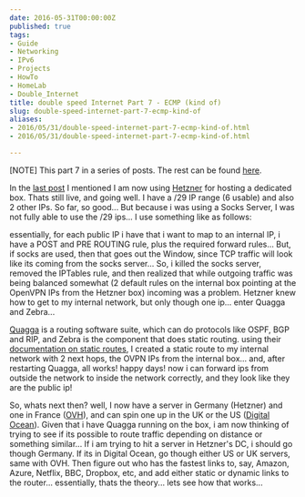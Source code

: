 ```yaml
---
date: 2016-05-31T00:00:00Z
published: true
tags:
- Guide
- Networking
- IPv6
- Projects
- HowTo
- HomeLab
- Double_Internet
title: double speed Internet Part 7 - ECMP (kind of)
slug: double-speed-internet-part-7-ecmp-kind-of
aliases:
- 2016/05/31/double-speed-internet-part-7-ecmp-kind-of.html
- 2016/05/31/double-speed-internet-part-7-ecmp-kind-of.html

---
```

 
 

[NOTE] This part 7 in a series of posts. The rest can be found [here](https://www.tiernanotoole.ie/tag/Double_Internet/).

In the [last post][1] I mentioned I am now using [Hetzner][2] for hosting a dedicated box. Thats still live, and going well. I have a /29 IP range (6 usable) and also 2 other IPs. So far, so good... But because i was using a Socks Server, I was not fully able to use the /29 ips... I use something like as follows:

<script src="https://gist.github.com/tiernano/68894593dd44acb4820617aef2889fd6.js"></script>

essentially, for each public IP i have that i want to map to an internal IP, i have a POST and PRE ROUTING rule, plus the required forward rules... But, if socks are used, then that goes out the Window, since TCP traffic will look like its coming from the socks server... So, i killed the socks server, removed the IPTables rule, and then realized that while outgoing traffic was being balanced somewhat (2 default rules on the internal box pointing at the OpenVPN IPs from the Hetzner box) incoming was a problem. Hetzner knew how to get to my internal network, but only though one ip... enter Quagga and Zebra...

[Quagga][3] is a routing software suite, which can do protocols like OSPF, BGP and RIP, and Zebra is the component that does static routing. using their [documentation on static routes][4], I created a static route to my internal network with 2 next hops, the OVPN IPs from the internal box... and, after restarting Quagga, all works! happy days! now i can forward ips from outside the network to inside the network correctly, and they look like they are the public ip! 

So, whats next then? well, I now have a server in Germany (Hetzner) and one in France ([OVH][5]), and can spin one up in the UK or the US ([Digital Ocean][6]). Given that i have Quagga running on the box, i am now thinking of trying to see if its possible to route traffic depending on distance or something similar... If i am trying to hit a server in Hetzner's DC, i should go though Germany. If its in Digital Ocean, go though either US or UK servers, same with OVH. Then figure out who has the fastest links to, say, Amazon, Azure, Netflix, BBC, Dropbox, etc, and add either static or dynamic links to the router... essentially, thats the theory... lets see how that works...


[1]:https://www.tiernanotoole.ie/2016/05/17/double-speed-internet-part-6-hetzner-edition.html
[3]:http://www.nongnu.org/quagga/
[2]:http://www.hetzner.de/en
[4]:http://www.nongnu.org/quagga/docs/docs-info.html#Static-Route-Commands
[5]:http://www.ovh.com
[6]:https://m.do.co/c/d4d345b83b55

